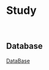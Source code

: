 # Study

<br>


## Database
[DataBase](https://github.com/MarkZiRo/spring-project/edit/master/study/bank/Database/database.md)
